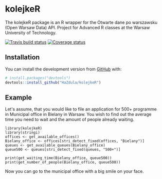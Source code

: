 # kolejkeR
The kolejkeR package is an R wrapper for the Otwarte dane po warszawsku (Open Warsaw Data) API. Project for Advanced R classes at the Warsaw University of Technology.

[![Travis build status](https://travis-ci.org/HaZdula/kolejkeR.svg?branch=master)](https://travis-ci.org/HaZdula/kolejkeR)
[![Coverage status](https://codecov.io/gh/HaZdula/kolejkeR/branch/master/graph/badge.svg)](https://codecov.io/gh/HaZdula/kolejkeR?branch=master)

## Installation

You can install the development version from
[GitHub](https://github.com/) with:

``` r
# install.packages("devtools")
devtools::install_github("HaZdula/kolejkeR")
```

## Example


Let's assume, that you would like to file an application for 500+ programme in Municipal office in Bielany in Warsaw. You wish to find out the average time you need to wait and the amount of people already waiting.

```{r}
library(kolejkeR)
library(stringi)
offices <- get_available_offices()
Bielany_office <- offices[stri_detect_fixed(offices, "Bielany")]
queues <- get_available_queues(Bielany_office)
queue500 <- queues[stri_detect_fixed(queues, "500+")]

print(get_waiting_time(Bielany_office, queue500))
print(get_number_of_people(Bielany_office, queue500))

```
Now you can go to the municipal office with a big smile on your face.

